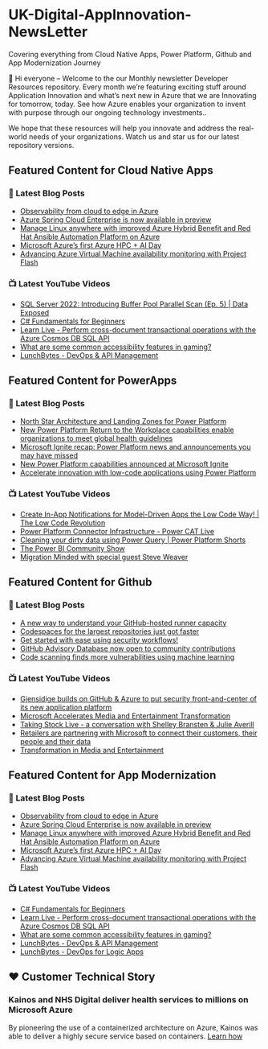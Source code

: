 # UK-Digital-AppInnovation-NewsLetter

Covering everything from Cloud Native Apps, Power Platform, Github and App Modernization Journey

👋 Hi everyone – Welcome to the our Monthly newsletter Developer Resources repository. Every month we’re featuring exciting stuff around Application Innovation and what’s next new in Azure that we are Innovating for tomorrow, today. See how Azure enables your organization to invent with purpose through our ongoing technology investments..


We hope that these resources will help you innovate and address the real-world needs of your organizations. Watch us and star us for our latest repository versions.

## Featured Content for Cloud Native Apps


### 📝 Latest Blog Posts

    
<!-- BLOGCNA:START -->
- [Observability from cloud to edge in Azure](https://azure.microsoft.com/blog/observability-from-cloud-to-edge-in-azure/)
- [Azure Spring Cloud Enterprise is now available in preview](https://azure.microsoft.com/blog/azure-spring-cloud-enterprise-is-now-available-in-preview/)
- [Manage Linux anywhere with improved Azure Hybrid Benefit and Red Hat Ansible Automation Platform on Azure](https://azure.microsoft.com/blog/manage-linux-anywhere-with-improved-azure-hybrid-benefit-and-red-hat-ansible-automation-platform-on-azure/)
- [Microsoft Azure’s first Azure HPC + AI Day](https://azure.microsoft.com/blog/microsoft-azure-s-first-azure-hpc-ai-day/)
- [Advancing Azure Virtual Machine availability monitoring with Project Flash](https://azure.microsoft.com/blog/advancing-azure-virtual-machine-availability-monitoring-with-project-flash/)
<!-- BLOGCNA:END -->

### 📺 Latest YouTube Videos

 
<!-- YOUTUBECNA:START -->
- [SQL Server 2022: Introducing Buffer Pool Parallel Scan &lpar;Ep. 5&rpar; | Data Exposed](https://www.youtube.com/watch?v=4GvU106Xiag)
- [C# Fundamentals for Beginners](https://www.youtube.com/watch?v=0QUgvfuKvWU)
- [Learn Live - Perform cross-document transactional operations with the Azure Cosmos DB SQL API](https://www.youtube.com/watch?v=PCG8KB5COt0)
- [What are some common accessibility features in gaming?](https://www.youtube.com/watch?v=Ijb373IDVVQ)
- [LunchBytes - DevOps &amp; API Management](https://www.youtube.com/watch?v=GiK41WLcgYQ)
<!-- YOUTUBECNA:END -->

##  Featured Content for PowerApps
### 📝 Latest Blog Posts
<!-- BLOGPOWER:START -->
- [North Star Architecture and Landing Zones for Power Platform](https://cloudblogs.microsoft.com/powerplatform/2022/02/18/north-star-architecture-and-landing-zones-for-power-platform/)
- [New Power Platform Return to the Workplace capabilities enable organizations to meet global health guidelines](https://cloudblogs.microsoft.com/powerplatform/2021/11/30/new-power-platform-return-to-the-workplace-capabilities-enable-organizations-to-meet-global-health-guidelines/)
- [Microsoft Ignite recap: Power Platform news and announcements you may have missed](https://cloudblogs.microsoft.com/powerplatform/2021/11/18/microsoft-ignite-recap-power-platform-news-and-announcements-you-may-have-missed/)
- [New Power Platform capabilities announced at Microsoft Ignite](https://cloudblogs.microsoft.com/powerplatform/2021/11/02/new-power-platform-capabilities-announced-at-microsoft-ignite/)
- [Accelerate innovation with low-code applications using Power Platform](https://cloudblogs.microsoft.com/powerplatform/2021/11/02/accelerate-innovation-with-low-code-applications-using-power-platform/)
<!-- BLOGPOWER:END -->
 ### 📺 Latest YouTube Videos
    
<!-- YOUTUBEPOWER:START -->
- [Create In-App Notifications for Model-Driven Apps the Low Code Way! | The Low Code Revolution](https://www.youtube.com/watch?v=maFgzxUo1Us)
- [Power Platform Connector Infrastructure - Power CAT Live](https://www.youtube.com/watch?v=N-ScKw_ltN4)
- [Cleaning your dirty data using Power Query | Power Platform Shorts](https://www.youtube.com/watch?v=YzbIVKXQQIk)
- [The Power BI Community Show](https://www.youtube.com/watch?v=6BJ50k9lDbw)
- [Migration Minded with special guest Steve Weaver](https://www.youtube.com/watch?v=jrj1yaaa4QU)
<!-- YOUTUBEPOWER:END -->

##  Featured Content for Github
### 📝 Latest Blog Posts
<!-- BLOGGITHUB:START -->
- [A new way to understand your GitHub-hosted runner capacity](https://github.blog/2022-02-23-new-way-understand-github-hosted-runner-capacity/)
- [Codespaces for the largest repositories just got faster](https://github.blog/2022-02-23-codespaces-largest-repositories-faster/)
- [Get started with ease using security workflows!](https://github.blog/2022-02-22-get-started-using-security-workflows/)
- [GitHub Advisory Database now open to community contributions](https://github.blog/2022-02-22-github-advisory-database-now-open-to-community-contributions/)
- [Code scanning finds more vulnerabilities using machine learning](https://github.blog/2022-02-17-code-scanning-finds-vulnerabilities-using-machine-learning/)
<!-- BLOGGITHUB:END -->
### 📺 Latest YouTube Videos
<!-- YOUTUBEGITHUB:START -->
- [Gjensidige builds on GitHub &amp; Azure to put security front-and-center of its new application platform](https://www.youtube.com/watch?v=2vM27KH_jCI)
- [Microsoft Accelerates Media and Entertainment Transformation](https://www.youtube.com/watch?v=HREOWPQrWGc)
- [Taking Stock Live - a conversation with Shelley Bransten &amp; Julie Averill](https://www.youtube.com/watch?v=ZjzGi3DdPAM)
- [Retailers are partnering with Microsoft to connect their customers, their people and their data](https://www.youtube.com/watch?v=C2xHCjsREVU)
- [Transformation in Media and Entertainment](https://www.youtube.com/watch?v=MGPQGP2_jCA)
<!-- YOUTUBEGITHUB:END -->
##  Featured Content for App Modernization
### 📝 Latest Blog Posts
<!-- BLOGAPPMOD:START -->
- [Observability from cloud to edge in Azure](https://azure.microsoft.com/blog/observability-from-cloud-to-edge-in-azure/)
- [Azure Spring Cloud Enterprise is now available in preview](https://azure.microsoft.com/blog/azure-spring-cloud-enterprise-is-now-available-in-preview/)
- [Manage Linux anywhere with improved Azure Hybrid Benefit and Red Hat Ansible Automation Platform on Azure](https://azure.microsoft.com/blog/manage-linux-anywhere-with-improved-azure-hybrid-benefit-and-red-hat-ansible-automation-platform-on-azure/)
- [Microsoft Azure’s first Azure HPC + AI Day](https://azure.microsoft.com/blog/microsoft-azure-s-first-azure-hpc-ai-day/)
- [Advancing Azure Virtual Machine availability monitoring with Project Flash](https://azure.microsoft.com/blog/advancing-azure-virtual-machine-availability-monitoring-with-project-flash/)
<!-- BLOGAPPMOD:END -->
### 📺 Latest YouTube Videos
<!-- YOUTUBEAPPMOD:START -->
- [C# Fundamentals for Beginners](https://www.youtube.com/watch?v=0QUgvfuKvWU)
- [Learn Live - Perform cross-document transactional operations with the Azure Cosmos DB SQL API](https://www.youtube.com/watch?v=PCG8KB5COt0)
- [What are some common accessibility features in gaming?](https://www.youtube.com/watch?v=Ijb373IDVVQ)
- [LunchBytes - DevOps &amp; API Management](https://www.youtube.com/watch?v=GiK41WLcgYQ)
- [LunchBytes - DevOps for Logic Apps](https://www.youtube.com/watch?v=mDcHsvychhs)
<!-- YOUTUBEAPPMOD:END -->


## ♥️ Customer Technical Story 

### Kainos and NHS Digital deliver health services to millions on Microsoft Azure

By pioneering the use of a containerized architecture on Azure, Kainos was able to deliver a highly secure service based on containers. [Learn how](https://customers.microsoft.com/en-us/story/1368348549535774520-kainos-and-nhs-digital-deliver-health-services-to-millions-on-microsoft-azure)

